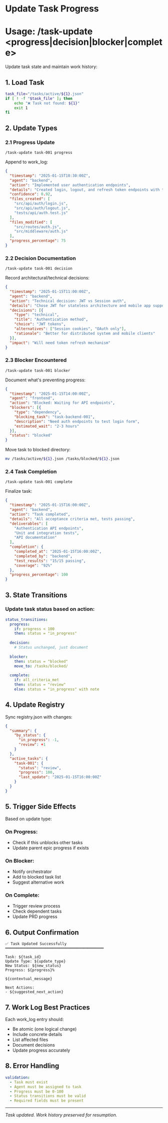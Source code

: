 # Update Task Progress
# Usage: /task-update <task-id> <progress|decision|blocker|complete>

Update task state and maintain work history:

## 1. Load Task

```bash
task_file="/tasks/active/${1}.json"
if [ ! -f "$task_file" ]; then
    echo "❌ Task not found: ${1}"
    exit 1
fi
```

## 2. Update Types

### 2.1 Progress Update
`/task-update task-001 progress`

Append to work_log:
```json
{
  "timestamp": "2025-01-15T10:30:00Z",
  "agent": "backend",
  "action": "Implemented user authentication endpoints",
  "details": "Created login, logout, and refresh token endpoints with tests",
  "confidence": 0.92,
  "files_created": [
    "src/api/auth/login.js",
    "src/api/auth/logout.js",
    "tests/api/auth.test.js"
  ],
  "files_modified": [
    "src/routes/auth.js",
    "src/middleware/auth.js"
  ],
  "progress_percentage": 75
}
```

### 2.2 Decision Documentation
`/task-update task-001 decision`

Record architectural/technical decisions:
```json
{
  "timestamp": "2025-01-15T11:00:00Z",
  "agent": "backend",
  "action": "Technical decision: JWT vs Session auth",
  "details": "Chose JWT for stateless architecture and mobile app support",
  "decisions": [{
    "type": "technical",
    "title": "Authentication method",
    "choice": "JWT tokens",
    "alternatives": ["Session cookies", "OAuth only"],
    "rationale": "Better for distributed system and mobile clients"
  }],
  "impact": "Will need token refresh mechanism"
}
```

### 2.3 Blocker Encountered
`/task-update task-001 blocker`

Document what's preventing progress:
```json
{
  "timestamp": "2025-01-15T14:00:00Z",
  "agent": "frontend",
  "action": "Blocked: Waiting for API endpoints",
  "blockers": [{
    "type": "dependency",
    "blocking_task": "task-backend-001",
    "description": "Need auth endpoints to test login form",
    "estimated_wait": "2-3 hours"
  }],
  "status": "blocked"
}
```

Move task to blocked directory:
```bash
mv /tasks/active/${1}.json /tasks/blocked/${1}.json
```

### 2.4 Task Completion
`/task-update task-001 complete`

Finalize task:
```json
{
  "timestamp": "2025-01-15T16:00:00Z",
  "agent": "backend",
  "action": "Task completed",
  "details": "All acceptance criteria met, tests passing",
  "deliverables": [
    "Authentication API endpoints",
    "Unit and integration tests",
    "API documentation"
  ],
  "completion": {
    "completed_at": "2025-01-15T16:00:00Z",
    "completed_by": "backend",
    "test_results": "15/15 passing",
    "coverage": "92%"
  },
  "progress_percentage": 100
}
```

## 3. State Transitions

### Update task status based on action:
```yaml
status_transitions:
  progress:
    if: progress < 100
    then: status = "in_progress"
    
  decision:
    # Status unchanged, just document
    
  blocker:
    then: status = "blocked"
    move_to: /tasks/blocked/
    
  complete:
    if: all_criteria_met
    then: status = "review"
    else: status = "in_progress" with note
```

## 4. Update Registry

Sync registry.json with changes:
```json
{
  "summary": {
    "by_status": {
      "in_progress": -1,
      "review": +1
    }
  },
  "active_tasks": {
    "task-001": {
      "status": "review",
      "progress": 100,
      "last_update": "2025-01-15T16:00:00Z"
    }
  }
}
```

## 5. Trigger Side Effects

Based on update type:

### On Progress:
- Check if this unblocks other tasks
- Update parent epic progress if exists

### On Blocker:
- Notify orchestrator 
- Add to blocked task list
- Suggest alternative work

### On Complete:
- Trigger review process
- Check dependent tasks
- Update PRD progress

## 6. Output Confirmation

```
✅ Task Updated Successfully
════════════════════════════════════════════

Task: ${task_id}
Update Type: ${update_type}
New Status: ${new_status}
Progress: ${progress}%

${contextual_message}

Next Actions:
- ${suggested_next_action}
```

## 7. Work Log Best Practices

Each work_log entry should:
- Be atomic (one logical change)
- Include concrete details
- List affected files
- Document decisions
- Update progress accurately

## 8. Error Handling

```yaml
validation:
  - Task must exist
  - Agent must be assigned to task
  - Progress must be 0-100
  - Status transitions must be valid
  - Required fields must be present
```

---
*Task updated. Work history preserved for resumption.*
